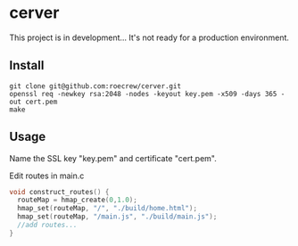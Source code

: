 # cerver

This project is in development... It's not ready for a production environment.

## Install

````
git clone git@github.com:roecrew/cerver.git
openssl req -newkey rsa:2048 -nodes -keyout key.pem -x509 -days 365 -out cert.pem
make
````

## Usage

Name the SSL key "key.pem" and certificate "cert.pem".

Edit routes in main.c

````c
void construct_routes() {
  routeMap = hmap_create(0,1.0);
  hmap_set(routeMap, "/", "./build/home.html");
  hmap_set(routeMap, "/main.js", "./build/main.js");
  //add routes...
}
````
